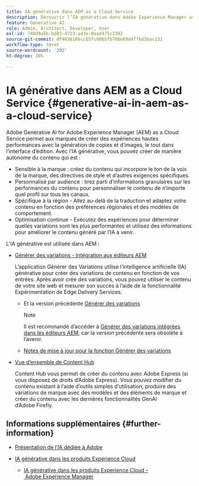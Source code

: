 ```yaml
---
title: IA générative dans AEM as a Cloud Service
description: Découvrir l’IA générative dans Adobe Experience Manager as a Cloud Service
feature: Generative AI
role: Admin, Architect, Developer, User
exl-id: 740d9a5b-bd83-4723-a43e-0ead475c3392
source-git-commit: df463616bcc85fc0065fb708e69d4f7bd5bac131
workflow-type: tm+mt
source-wordcount: '292'
ht-degree: 36%

---
```


# IA générative dans AEM as a Cloud Service {#generative-ai-in-aem-as-a-cloud-service}

Adobe Generative AI for Adobe Experience Manager (AEM) as a Cloud Service permet aux marques de créer des expériences hautes performances avec la génération de copies et d’images, le tout dans l’interface d’édition. Avec l’IA générative, vous pouvez créer de manière autonome du contenu qui est :

* Sensible à la marque : créez du contenu qui incorpore le ton de la voix de la marque, des directives de style et d’autres exigences spécifiques.
* Personnalisé par audience : tirez parti d’informations granulaires sur les performances du contenu pour personnaliser le contenu de n’importe quel profil sur tous les canaux.
* Spécifique à la région - Allez au-delà de la traduction et adaptez votre contenu en fonction des préférences régionales et des modèles de comportement.
* Optimisation continue - Exécutez des expériences pour déterminer quelles variations sont les plus performantes et utilisez des informations pour améliorer le contenu généré par l’IA à venir.

L’IA générative est utilisée dans AEM :

* [Générer des variations - Intégration aux éditeurs AEM](/help/generative-ai/generate-variations-integrated-editor.md)

  L’application Générer des Variations utilise l’intelligence artificielle (IA) générative pour créer des variations de contenu en fonction de vos entrées. Après avoir créé des variations, vous pouvez utiliser le contenu de votre site web et mesurer son succès à l’aide de la fonctionnalité Expérimentation de Edge Delivery Services.

   * Et la version précédente [Générer des variations](/help/generative-ai/generate-variations.md)

     >[!NOTE]
     >
     >Il est recommandé d’accéder à [Générer des variations intégrées dans les éditeurs AEM](/help/generative-ai/generate-variations-integrated-editor.md), car la version précédente sera obsolète à l’avenir.

   * [Notes de mise à jour pour la fonction Générer des variations](/help/generative-ai/release-notes-generate-variations.md)

* [Vue d’ensemble de Content Hub](/help/assets/product-overview.md)

  Content Hub vous permet de créer du contenu avec Adobe Express (si vous disposez de droits d’Adobe Express). Vous pouvez modifier du contenu existant à l’aide d’outils simples d’utilisation, produire des variations de marque avec des modèles et des éléments de marque et créer du contenu avec les dernières fonctionnalités GenAI d’Adobe Firefly.

<!-- 
  * [AI Assistant in Adobe Experience Manager](/help/implementing/cloud-manager/aem-ai-assistant.md)
-->

## Informations supplémentaires {#further-information}

* [Présentation de l’IA dédiée à Adobe](https://www.adobe.com/ai/overview.html)

* [IA générative dans les produits Experience Cloud](https://experienceleague.adobe.com/fr/docs/core-services/interface/features/generative-ai)

   * [IA générative dans les produits Experience Cloud - Adobe Experience Manager](https://experienceleague.adobe.com/fr/docs/core-services/interface/features/generative-ai#aem)
